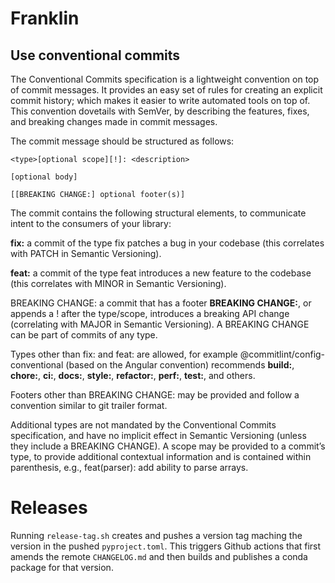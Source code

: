 
# Franklin


## Use conventional commits

The Conventional Commits specification is a lightweight convention on top of commit messages. It provides an easy set of rules for creating an explicit commit history; which makes it easier to write automated tools on top of. This convention dovetails with SemVer, by describing the features, fixes, and breaking changes made in commit messages.

The commit message should be structured as follows:

    <type>[optional scope][!]: <description>

    [optional body]

    [[BREAKING CHANGE:] optional footer(s)]

The commit contains the following structural elements, to communicate intent to the consumers of your library:

**fix:** a commit of the type fix patches a bug in your codebase (this correlates with PATCH in Semantic Versioning).

**feat:** a commit of the type feat introduces a new feature to the codebase (this correlates with MINOR in Semantic Versioning).

BREAKING CHANGE: a commit that has a footer **BREAKING CHANGE:**, or appends a ! after the type/scope, introduces a breaking API change (correlating with MAJOR in Semantic Versioning). A BREAKING CHANGE can be part of commits of any type.

Types other than fix: and feat: are allowed, for example @commitlint/config-conventional (based on the Angular convention) recommends **build:**, **chore:**, **ci:**, **docs:**, **style:**, **refactor:**, **perf:**, **test:**, and others.

Footers other than BREAKING CHANGE: <description> may be provided and follow a convention similar to git trailer format.

Additional types are not mandated by the Conventional Commits specification, and have no implicit effect in Semantic Versioning (unless they include a BREAKING CHANGE). A scope may be provided to a commit’s type, to provide additional contextual information and is contained within parenthesis, e.g., feat(parser): add ability to parse arrays.

# Releases

Running `release-tag.sh` creates and pushes a version tag maching the version in the pushed `pyproject.toml`. This triggers Github actions that first amends the remote `CHANGELOG.md` and then builds and publishes a conda package for that version.
